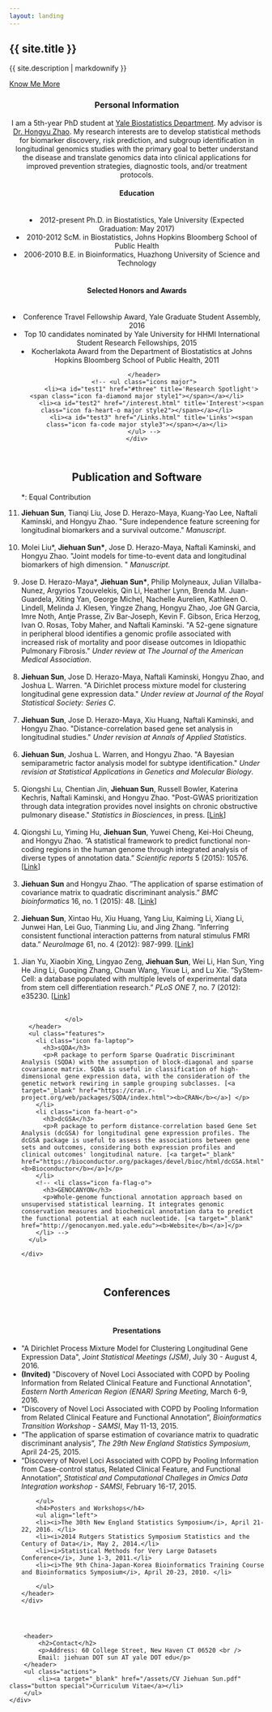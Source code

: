 ```yaml
---
layout: landing
---
```




<!-- Banner -->
<section id="banner">
	<div class="inner">
		<h2>{{ site.title }}</h2>
		<p>{{ site.description | markdownify }}</p>
	</div>
	<a href="#one" class="more scrolly">Know Me More</a>
</section>

<!-- One -->
<section id="one" class="wrapper style2 special">
	<div class="inner">
		<header class="major">
			<h3>Personal Information</h3>
			<p>I am a 5th-year PhD student at <a href="https://publichealth.yale.edu/biostat/">Yale Biostatistics Department</a>.
			My advisor is <a href="http://zhaocenter.org">Dr. Hongyu Zhao</a>.
			My research interests are to develop statistical methods for biomarker discovery, risk prediction, and subgroup identification in longitudinal genomics studies with the primary goal to better understand the disease and translate genomics data into clinical applications for improved prevention strategies, diagnostic tools, and/or treatment protocols. </p>
			<h4>Education</h4>
			<br />
			<li> 2012-present Ph.D. in Biostatistics, Yale University (Expected Graduation: May 2017) <br /></li>
			<li> 2010-2012 ScM. in Biostatistics, Johns Hopkins Bloomberg School of Public Health  <br /></li>
			<li> 2006-2010 B.E. in Bioinformatics, Huazhong University of Science and Technology <br /></li>
            <br />
			<h4>Selected Honors and Awards</h4>
			<br />
			<li> Conference Travel Fellowship Award, Yale Graduate Student Assembly, 2016 <br /></li>
			<li> Top 10 candidates nominated by Yale University for HHMI International Student Research Fellowships, 2015 <br /></li>
			<li> Kocherlakota Award from the Department of Biostatistics at Johns Hopkins Bloomberg School of Public Health, 2011 <br /></li>

		</header>
		<!-- <ul class="icons major">
			<li><a id="test1" href="#three" title='Research Spotlight'><span class="icon fa-diamond major style1"></span></a></li>
			<li><a id="test2" href="/interest.html" title='Interest'><span class="icon fa-heart-o major style2"></span></a></li>
			<li><a id="test3" href="/Links.html" title='Links'><span class="icon fa-code major style3"></span></a></li>
		</ul> -->
	</div>
</section>



<!-- Two -->
<!-- <section id="twoplus" class="wrapper style2 special">
	<div class="inner">
		<header class="major">
			<h2 align="center"><i>Resesarch Spotlight</i></h2>
			<p> </p>
		</header>
	</div>
</section>

  <section id="two" class="wrapper alt style2">
    <section class="spotlight">
      <div class="image"><img src="images/pic01.jpg" alt="" /></div>
      <div class="content">
        <h2>Classification of high-dimensional gene expression data</h2>
        <p>By assuming the covariance matrix to be block-diagonal and sparse, Sparse Quadratic Discriminant Analysis (SQDA) considers the genetic network rewiring sample classification of high-dimensional gene expression profiles. <br /><br /><i>The left figure decribes the general workflow of SQDA based on a toy example of classifications of tumor and normal samples.</i></p>
      </div>
    </section>
    <section class="spotlight">
      <div class="image"><img src="images/pic02.jpg" alt="" /></div>
      <div class="content">
        <h2>Gene set analysis on longitudinal expression profiles</h2>
        <p>Distance-correlation based Gene Set Analysis (dcGSA) is proposed to assess the associations between gene sets and outcomes with the consideration of both expression profiles and clinical outcomes' longitudinal nature. <br /><br /><i>The right figure shows the ROC curves comparing four gene set analysis methods under different simulation scenarios.</i></p>
      </div>
    </section>
    <section class="spotlight">
      <div class="image"><img src="images/pic03.jpg" alt="" /></div>
      <div class="content">
        <h2>Subtype Identification on longitudinal expression profiles</h2>
        <p>By modeling the expression trajectory over time in a linear mixed-effects framework and clustering based on the regression coefficients, BClustLonG accounts for the gene-gene correlation and tackles the high dimensionality challenge in a unique and innovative way. <br /><br /><i>The left table demonstrates the performance of BClustLonG under different simulation scenarios. </i></p>
      </div>
    </section>
  </section> -->

<!-- Three -->
  <section id="three" class="wrapper style2 special">
    <div class="inner">
      <header class="major">
        <h2>Publication and Software</h2>
        <ol align="left" reversed="true">

<p>*: Equal Contribution</p>

<li> <strong>Jiehuan Sun</strong>, Tianqi Liu, Jose D. Herazo-Maya, Kuang-Yao Lee, Naftali Kaminski, and Hongyu Zhao. "Sure independence feature screening for longitudinal biomarkers and a survival outcome." <i>Manuscript</i>. <br /><br /></li>
<li> Molei Liu*, <strong>Jiehuan Sun*</strong>, Jose D. Herazo-Maya, Naftali Kaminski, and Hongyu Zhao. "Joint models
for time-to-event data and longitudinal biomarkers of high dimension. " <i>Manuscript</i>.  <br /><br /></li>
<li> Jose D. Herazo-Maya*, <strong>Jiehuan Sun*</strong>, Philip Molyneaux, Julian Villalba-Nunez, Argyrios Tzouvelekis, Qin Li, Heather Lynn, Brenda M. Juan-Guardela, Xiting Yan, George Michel, Nachelle Aurelien, Kathleen O. Lindell, Melinda J. Klesen, Yingze Zhang, Hongyu Zhao, Joe GN Garcia, Imre Noth, Antje Prasse, Ziv Bar-Joseph, Kevin F. Gibson, Erica Herzog, Ivan O. Rosas, Toby Maher, and Naftali Kaminski. "A 52-gene signature in peripheral blood identifies a genomic profile associated with increased risk of mortality and poor disease outcomes in Idiopathic Pulmonary Fibrosis." <i>Under review at The Journal of the American Medical Association</i>.  <br /><br /></li>
<li> <strong>Jiehuan Sun</strong>, Jose D. Herazo-Maya, Naftali Kaminski, Hongyu Zhao, and Joshua L. Warren. "A Dirichlet process mixture model for clustering longitudinal gene expression data." <i>Under review at Journal of the Royal Statistical Society: Series C</i>.  <br /><br /></li>
<li> <strong>Jiehuan Sun</strong>, Jose D. Herazo-Maya, Xiu Huang, Naftali Kaminski, and Hongyu Zhao. "Distance-correlation based gene set analysis in longitudinal studies." <i>Under revision at Annals of Applied Statistics</i>.  <br /><br /></li>
<li> <strong>Jiehuan Sun</strong>, Joshua L. Warren, and Hongyu Zhao. "A Bayesian semiparametric factor analysis model for subtype identification." <i>Under revision at Statistical Applications in Genetics and Molecular Biology</i>.  <br /><br /></li>
<li> Qiongshi Lu, Chentian Jin, <strong>Jiehuan Sun</strong>, Russell Bowler, Katerina Kechris, Naftali Kaminski, and Hongyu Zhao. "Post-GWAS prioritization through data integration provides novel insights on chronic obstructive pulmonary disease." <i>Statistics in Biosciences</i>, in press. [<a target="_blank" href="http://link.springer.com/article/10.1007/s12561-016-9151-2">Link</a>]<br /><br /></li>
<li> Qiongshi Lu, Yiming Hu, <strong>Jiehuan Sun</strong>, Yuwei Cheng, Kei-Hoi Cheung, and Hongyu Zhao. ”A statistical framework to predict functional non-coding regions in the human genome through integrated analysis of diverse types of annotation data.” <i>Scientific reports</i> 5 (2015): 10576. [<a target="_blank" href="http://www.nature.com/articles/srep10576">Link</a>] <br /><br /></li>
<li> <strong>Jiehuan Sun</strong> and Hongyu Zhao. ”The application of sparse estimation of covariance matrix to quadratic discriminant analysis.” <i>BMC bioinformatics</i> 16, no. 1 (2015): 48. [<a target="_blank" href="http://bmcbioinformatics.biomedcentral.com/articles/10.1186/s12859-014-0443-6">Link</a>]<br /><br /></li>
<li> <strong>Jiehuan Sun</strong>, Xintao Hu, Xiu Huang, Yang Liu, Kaiming Li, Xiang Li, Junwei Han, Lei Guo, Tianming Liu, and Jing Zhang. ”Inferring consistent functional interaction patterns from natural stimulus FMRI data.” <i>NeuroImage</i> 61, no. 4 (2012): 987-999. [<a target="_blank" href="http://www.sciencedirect.com/science/article/pii/S1053811912002868">Link</a>]<br /><br /></li>
<li> Jian Yu, Xiaobin Xing, Lingyao Zeng, <strong>Jiehuan Sun</strong>, Wei Li, Han Sun, Ying He Jing Li, Guoqing Zhang, Chuan Wang, Yixue Li, and Lu Xie. ”SyStem-Cell: a database populated with multiple levels of experimental data from stem cell differentiation research.” <i>PLoS ONE</i> 7, no. 7 (2012): e35230. [<a target="_blank" href="http://journals.plos.org/plosone/article?id=10.1371/journal.pone.0035230">Link</a>]<br /><br /></li>


				</ol>
      </header>
      <ul class="features">
        <li class="icon fa-laptop">
          <h3>sQDA</h3>
          <p>R package to perform Sparse Quadratic Discriminant Analysis (SQDA) with the assumption of block-diagonal and sparse covariance matrix. SQDA is useful in classification of high-dimensional gene expression data, with the consideration of the genetic network rewiring in sample grouping subclasses. [<a target="_blank" href="https://cran.r-project.org/web/packages/SQDA/index.html"><b>CRAN</b></a>] </p>
        </li>
        <li class="icon fa-heart-o">
          <h3>dcGSA</h3>
          <p>R package to perform distance-correlation based Gene Set Analysis (dcGSA) for longitudinal gene expression profiles. The dcGSA package is useful to assess the associations between gene sets and outcomes, considering both expression profiles and clinical outcomes' longitudinal nature. [<a target="_blank" href="https://bioconductor.org/packages/devel/bioc/html/dcGSA.html"><b>Bioconductor</b></a>]</p>
        </li>
        <!-- <li class="icon fa-flag-o">
          <h3>GENOCANYON</h3>
          <p>Whole-genome functional annotation approach based on unsupervised statistical learning. It integrates genomic conservation measures and biochemical annotation data to predict the functional potential at each nucleotide. [<a target="_blank" href="http://genocanyon.med.yale.edu"><b>Website</b></a>]</p>
        </li> -->
      </ul>

    </div>
  </section>


<section id="four" class="wrapper style2 special">
  <div class="inner">
	<header class="major">
		<h2>Conferences</h2>
		<br />
		<h4>Presentations</h4>
		<ul align="left">
         <li> "A Dirichlet Process Mixture Model for Clustering Longitudinal Gene Expression Data", <i>Joint Statistical Meetings (JSM)</i>, July 30 - August 4, 2016. </li>
		<li> <strong>(Invited)</strong> "Discovery of Novel Loci Associated with COPD by Pooling Information from Related Clinical Feature and Functional Annotation", <i>Eastern North American Region (ENAR) Spring Meeting</i>, March 6-9, 2016. </li>
		<li>“Discovery of Novel Loci Associated with COPD by Pooling Information from Related Clinical Feature and Functional Annotation”, <i>Bioinformatics Transition Workshop - SAMSI</i>, May 11-13, 2015.</li>
		<li>“The application of sparse estimation of covariance matrix to quadratic discriminant analysis”, <i>The 29th New England Statistics Symposium</i>, April 24-25, 2015.</li>
        <li>“Discovery of Novel Loci Associated with COPD by Pooling Information from Case-control status, Related Clinical Feature, and Functional Annotation”, <i>Statistical and Computational Challeges in Omics Data Integration workshop - SAMSI</i>, February 16-17, 2015.</li>

		</ul>
		<h4>Posters and Workshops</h4>
		<ul align="left">
		<li><i>The 30th New England Statistics Symposium</i>, April 21-22, 2016. </li>
        <li><i>2014 Rutgers Statistics Symposium Statistics and the Century of Data</i>, May 2, 2014.</li>
		<li><i>Statistical Methods for Very Large Datasets Conference</i>, June 1-3, 2011.</li>
		<li><i>The 9th China-Japan-Korea Bioinformatics Training Course and Bioinformatics Symposium</i>, April 20-23, 2010. </li>

		</ul>
	</header>
	</div>
</section>





<!-- CTA -->
<section id="cta" class="wrapper style2">
	<div class="inner">

		<header>
			<h2>Contact</h2>
			<p>Address: 60 College Street, New Haven CT 06520 <br />
			Email: jiehuan DOT sun AT yale DOT edu</p>
		</header>
		<ul class="actions">
			<li><a target="_blank" href="/assets/CV Jiehuan Sun.pdf" class="button special">Curriculum Vitae</a></li>
		</ul>
	</div>
</section>
